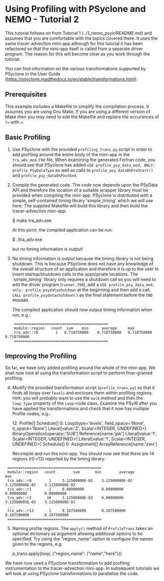 # Using Profiling with PSyclone and NEMO - Tutorial 2 #

This tutorial follows on from Tutorial 1 (../1_nemo_psyir/README.md) and
assumes that you are comfortable with the topics covered there. It uses
the same tracer-advection mini-app although for this tutorial it has
been refactored so that the mini-app itself is called from a separate
driver program. The reason for this will become clear as you work
through the tutorial.

You can find information on the various transformations supported by
PSyclone in the User Guide
(https://psyclone.readthedocs.io/en/stable/transformations.html).

## Prerequisites ##

This example includes a Makefile to simplify the compilation process. It
assumes you are using Gnu Make. If you are using a different version of
Make then you may need to edit the Makefile and replace the occurances of
`?=` with `=`.

## Basic Profiling ##

1. Use PSyclone with the provided `profiling_trans.py` script in order
   to add profiling around the entire body of the mini-app in the
   `tra_adv_mod.F90` file. When examining the generated Fortran code,
   you should see that PSyclone has added ``USE profile_psy_data_mod,
   ONLY: profile_PSyDataType`` as well as calls to
   ``profile_psy_data0%PreStart()`` and ``profile_psy_data0%PostEnd``.

2. Compile the generated code. The code now depends upon the PSyData
   API and therefore the location of a suitable wrapper library must
   be provided when compiling the mini-app. PSyclone is distributed
   with a simple, self-contained timing library 'simple_timing' which
   we will use here. The supplied Makefile will build this library and
   then build the tracer-advection mini-app:

    $ make tra_adv.exe

   At this point, the compiled application can be run:

    $ ./tra_adv.exe

   but no timing information is output!

3. No timing information is output because the timing library is not
   being shutdown. This is because PSyclone does not have any
   knowledge of the overall structure of an application and therefore it is
   up to the user to insert startup/shutdown calls in the appropriate
   locations.  The 'simple_timing' library only requires a shutdown
   call so you will need to edit the driver program (`runner.f90`), add a
   `USE profile_psy_data_mod, only: profile_psydatashutdown` at the beginning
   and then add a call, `CALL profile_psydatashutdown()` as the
   final statement before the `END PROGRAM`.

   The compiled application should now output timing information when
   run, e.g.:

```
    ===========================================
    module::region   count	sum	   min		average		max
    tra_adv::r0        1   0.718750000    0.718750000   0.718750000    0.718750000    
    ===========================================
```

## Improving the Profiling ##

So far, we have only added profiling around the whole of the mini-app. We
shall now look at using the transformation script to perform finer-grained
profiling.

4. Modify the provided transformation script (`profile_trans.py`) so that
   it finds all loops over `levels` and encloses them within profiling
   regions. Hint: you will probably want to use the `walk` method and then
   the `loop_type` property of the `Loop`-node class. Examine the PSyIR
   after you have applied the transformations and check that it now has
   multiple Profile nodes, e.g.:

    12: Profile[]
        Schedule[]
            0: Loop[type='levels', field_space='None', it_space='None']
                Literal[value:'2', Scalar<INTEGER, UNDEFINED>]
                BinaryOperation[operator:'SUB']
                    Reference[name:'jpk']
                    Literal[value:'1', Scalar<INTEGER, UNDEFINED>]
                Literal[value:'1', Scalar<INTEGER, UNDEFINED>]
                Schedule[]
                    0: Assignment[]
                        ArrayReference[name:'zwx']

   Recompile and run the mini-app. You should now see that there are 14
   regions (r0-r13) reported by the timing library:

```
 ===========================================
 module::region   count	       sum	     min		average	          max
 tra_adv::r0        1 	  3.12500000E-02    3.12500000E-02   3.12500000E-02    3.12500000E-02
 tra_adv::r1        1 	  0.00000000        0.00000000       0.00000000        0.00000000    
 tra_adv::r2       10 	  3.12500000E-02    0.00000000       3.12500005E-03    3.12500000E-02
 ...
 tra_adv::r13       1 	  0.187500000       0.187500000      0.187500000       0.187500000    
 ===========================================
```

5. Naming profile regions. The `apply()` method of `ProfileTrans` takes
   an optional dictionary as argument allowing additional options to
   be specified. Try using the "region_name" option to configure the
   names given to the regions, e.g.

    p_trans.apply(loop, {"region_name": ("name","here")})

We have now used a PSyclone transformation to add profiling instrumentation
to the tracer-advection mini-app. In subsequent tutorials we will look
at using PSyclone transformations to parallelise the code.